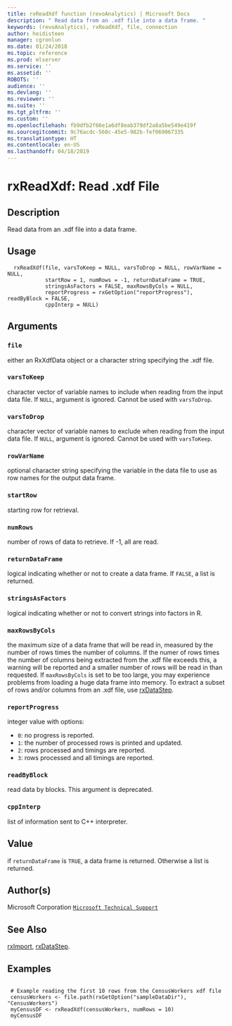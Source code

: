 ```yaml
---
title: rxReadXdf function (revoAnalytics) | Microsoft Docs
description: " Read data from an .xdf file into a data frame. "
keywords: (revoAnalytics), rxReadXdf, file, connection
author: heidisteen
manager: cgronlun
ms.date: 01/24/2018
ms.topic: reference
ms.prod: mlserver
ms.service: ''
ms.assetid: ''
ROBOTS: ''
audience: ''
ms.devlang: ''
ms.reviewer: ''
ms.suite: ''
ms.tgt_pltfrm: ''
ms.custom: ''
ms.openlocfilehash: fb9dfb2f66e1a6df8eab379df2a8a5be549e419f
ms.sourcegitcommit: 9c76acdc-560c-45e5-982b-fef069067335
ms.translationtype: HT
ms.contentlocale: en-US
ms.lasthandoff: 04/18/2019
---
```

 # <a name="rxreadxdf-read-xdf-file"></a>rxReadXdf: Read .xdf File 
 ## <a name="description"></a>Description

Read data from an .xdf file into a data frame.


 ## <a name="usage"></a>Usage

```   
  rxReadXdf(file, varsToKeep = NULL, varsToDrop = NULL, rowVarName = NULL,
            startRow = 1, numRows = -1, returnDataFrame = TRUE,
            stringsAsFactors = FALSE, maxRowsByCols = NULL,
            reportProgress = rxGetOption("reportProgress"), readByBlock = FALSE,
            cppInterp = NULL) 

```

 ## <a name="arguments"></a>Arguments



 ### `file`
 either an RxXdfData object or a character string specifying the .xdf file. 



 ### `varsToKeep`
 character vector of variable names to include when reading from the input data file. If `NULL`, argument is ignored. Cannot be used with `varsToDrop`. 



 ### `varsToDrop`
 character vector of variable names to exclude when reading from the input data file. If `NULL`, argument is ignored. Cannot be used with `varsToKeep`. 



 ### `rowVarName`
 optional character string specifying the variable in the data file to use as row names for the output data frame. 



 ### `startRow`
 starting row for retrieval. 



 ### `numRows`
 number of rows of data to retrieve. If -1, all are read. 



 ### `returnDataFrame`
 logical indicating whether or not to create a data frame. If `FALSE`, a list is returned. 



 ### `stringsAsFactors`
 logical indicating whether or not to convert strings into factors in R. 



 ### `maxRowsByCols`
 the maximum size of a data frame that will be read in, measured by the number of rows times the number of columns. If the numer of rows times the number of columns being extracted from the .xdf file exceeds this, a warning will be reported and a smaller number of rows will be read in than requested. If `maxRowsByCols` is set to be too large, you may experience problems  from loading a huge data frame into memory. To extract a subset of rows  and/or columns from an .xdf file, use [rxDataStep](rxDataStep.md). 



 ### `reportProgress`
 integer value with options:  
*   `0`: no progress is reported. 
*   `1`: the number of processed rows is printed and updated. 
*   `2`: rows processed and timings are reported. 
*   `3`: rows processed and all timings are reported. 




 ### `readByBlock`
 read data by blocks. This argument is deprecated. 



 ### `cppInterp`
 list of information sent to C++ interpreter. 



 ## <a name="value"></a>Value

if `returnDataFrame` is `TRUE`, a data frame is returned. Otherwise a list is returned.

 ## <a name="authors"></a>Author(s)
 Microsoft Corporation [`Microsoft Technical Support`](https://go.microsoft.com/fwlink/?LinkID=698556&clcid=0x409)


 ## <a name="see-also"></a>See Also

[rxImport](rxImport.md), [rxDataStep](rxDataStep.md).

 ## <a name="examples"></a>Examples

 ```

  # Example reading the first 10 rows from the CensusWorkers xdf file
  censusWorkers <- file.path(rxGetOption("sampleDataDir"), "CensusWorkers")
  myCensusDF <- rxReadXdf(censusWorkers, numRows = 10)
  myCensusDF
```



